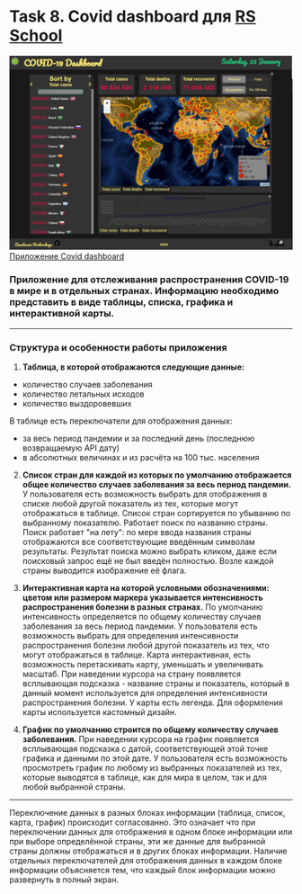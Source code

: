# Task 8. Covid dashboard для [RS School](https://rs.school)
![covid](https://raw.githubusercontent.com/kkasya/covid/master/src/assets/images/covid.jpg)
[Приложение Covid dashboard](https://kkasya-covid.netlify.app)
### Приложение для отслеживания распространения COVID-19 в мире и в отдельных странах. Информацию необходимо представить в виде таблицы, списка, графика и интерактивной карты.
---
### Структура и особенности работы приложения
1. **Таблица, в которой отображаются следующие данные:**
- количество случаев заболевания
- количество летальных исходов
- количество выздоровевших

В таблице есть переключатели для отображения данных: 
- за весь период пандемии и за последний день (последнюю возвращаемую API дату) 
- в абсолютных величинах и из расчёта на 100 тыс. населения

2. **Список стран для каждой из которых по умолчанию отображается общее количество случаев заболевания за весь период пандемии.** У пользователя есть возможность выбрать для отображения в списке любой другой показатель из тех, которые могут отображаться в таблице. Список стран сортируется по убыванию по выбранному показателю. Работает поиск по названию страны. Поиск работает "на лету": по мере ввода названия страны отображаются все соответствующие введённым символам результаты. Результат поиска можно выбрать кликом, даже если поисковый запрос ещё не был введён полностью. Возле каждой страны выводится изображение её флага.

3. **Интерактивная карта на которой условными обозначениями: цветом или размером маркера указывается интенсивность распространения болезни в разных странах.** По умолчанию интенсивность определяется по общему количеству случаев заболевания за весь период пандемии. У пользователя есть возможность выбрать для определения интенсивности распространения болезни любой другой показатель из тех, что могут отображаться в таблице.
Карта интерактивная, есть возможность перетаскивать карту, уменьшать и увеличивать масштаб. При наведении курсора на страну появляется всплывающая подсказка - название страны и показатель, который в данный момент используется для определения интенсивности распространения болезни. У карты есть легенда. Для оформления карты используется кастомный дизайн.

4. **График по умолчанию строится по общему количеству случаев заболевания.** При наведении курсора на график появляется всплывающая подсказка с датой, соответствующей этой точке графика и данными по этой дате. У пользователя есть возможность просмотреть график по любому из выбранных показателей из тех, которые выводятся в таблице, как для мира в целом, так и для любой выбранной страны.
---
Переключение данных в разных блоках информации (таблица, список, карта, график) происходит согласованно. Это означает что при переключении данных для отображения в одном блоке информации или при выборе определённой страны, эти же данные для выбранной страны должны отображаться и в других блоках информации. Наличие отдельных переключателей для отображения данных в каждом блоке информации объясняется тем, что каждый блок информации можно развернуть в полный экран.
